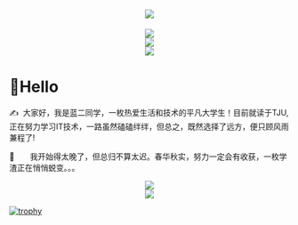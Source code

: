 <h1 align="center"> <a href="https://sunguoqi.com/"> <img src="https://readme-typing-svg.herokuapp.com/?lines=console.log(%22Hello%2C%20World!%22);熠熠星光·默默无闻！&center=true&size=27"> </a> </h1>

<div align="center"><img src="https://cdn.jsdelivr.net/gh/sun0225SUN/sun0225SUN/profile-snake-contrib/github-contribution-grid-snake-dark.svg" /></div>

<div align="center"> <img src="https://visitor-badge.glitch.me/badge?page_id=kelaner" /> </div>

<div align="center"> <img src="https://activity-graph.herokuapp.com/graph?username=kelaner&theme=xcode" /> </div>

# 👋Hello
<p>✍️&nbsp;&nbsp;大家好，我是蓝二同学，一枚热爱生活和技术的平凡大学生！目前就读于TJU,正在努力学习IT技术，一路虽然磕磕绊绊，但总之，既然选择了远方，便只顾风雨兼程了!

<p>🌱&emsp;&emsp;我开始得太晚了，但总归不算太迟。春华秋实，努力一定会有收获，一枚学渣正在悄悄蜕变。。。</p>

<div align="center"><img src="https://cdn.jsdelivr.net/gh/sun0225SUN/sun0225SUN/assets/images/icon.png" /></div>

<div align="center"> <img src="https://metrics.lecoq.io/kelaner?template=classic&base=header%2C%20activity%2C%20community%2C%20repositories%2C%20metadata&base.indepth=false&base.hireable=false&base.skip=false&config.timezone=Asia%2FShanghai"> </div>

[![trophy](https://github-profile-trophy.vercel.app/?username=kelaner)](https://github.com/ryo-ma/github-profile-trophy)
